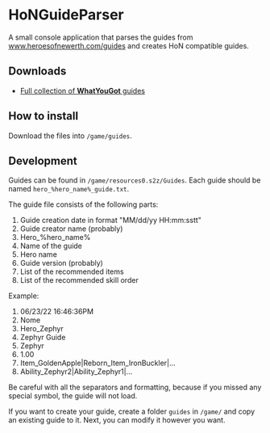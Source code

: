 # HoNGuideParser

A small console application that parses the guides from www.heroesofnewerth.com/guides and creates HoN compatible guides.

## Downloads

* [Full collection of **WhatYouGot** guides](https://drive.google.com/drive/folders/1ji8TzG33RCGullyxeHnZOZOxSOeRVfHO)

## How to install

Download the files into `/game/guides`.

## Development

Guides can be found in `/game/resources0.s2z/Guides`.
Each guide should be named `hero_%hero_name%_guide.txt`.

The guide file consists of the following parts:

1. Guide creation date in format "MM/dd/yy HH:mm:sstt"
2. Guide creator name (probably)
3. Hero_%hero_name%
4. Name of the guide
5. Hero name
6. Guide version (probably)
7. List of the recommended items 
8. List of the recommended skill order

Example:

1. 06/23/22 16:46:36PM
2. Nome
3. Hero_Zephyr
4. Zephyr Guide
5. Zephyr
6. 1.00
7. Item_GoldenApple|Reborn_Item_IronBuckler|...
8. Ability_Zephyr2|Ability_Zephyr1|...

Be careful with all the separators and formatting, because if you missed any special symbol, the guide will not load.

If you want to create your guide, create a folder `guides` in `/game/` and copy an existing guide to it. Next, you can modify it however you want.
